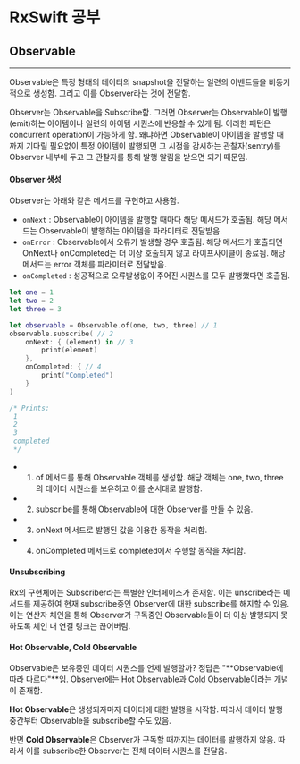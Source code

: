 # RxSwift 공부
## Observable
---
Observable은 특정 형태의 데이터의 snapshot을 전달하는 일련의 이벤트들을 비동기적으로 생성함. 그리고 이를 Observer라는 것에 전달함.

Observer는 Observable을 Subscribe함. 그러면 Observer는 Observable이 발행(emit)하는 아이템이나 일련의 아이템 시퀀스에 반응할 수 있게 됨. 이러한 패턴은 concurrent operation이 가능하게 함. 왜냐하면 Observable이 아이템을 발행할 때까지 기다릴 필요없이 특정 아이템이 발행되면 그 시점을 감시하는 관찰자(sentry)를 Observer 내부에 두고 그 관찰자를 통해 발행 알림을 받으면 되기 때문임.

#### Observer 생성
Observer는 아래와 같은 메서드를 구현하고 사용함.
- `onNext` : Observable이 아이템을 발행할 때마다 해당 메서드가 호출됨. 해당 메서드는 Observable이 발행하는 아이템을 파라미터로 전달받음.
- `onError` : Observable에서 오류가 발생할 경우 호출됨. 해당 메서드가 호출되면 OnNext나 onCompleted는 더 이상 호출되지 않고 라이프사이클이 종료됨. 해당 메서드는 error 객체를 파라미터로 전달받음.
- `onCompleted` : 성공적으로 오류발생없이 주어진 시퀀스를 모두 발행했다면 호출됨.
```swift
let one = 1
let two = 2
let three = 3

let observable = Observable.of(one, two, three) // 1
observable.subscribe( // 2
    onNext: { (element) in // 3
        print(element)
    },
    onCompleted: { // 4
        print("Completed")
    }
)

/* Prints:
 1
 2
 3
 completed
 */
```
- 1) of 메서드를 통해 Observable 객체를 생성함. 해당 객체는 one, two, three의 데이터 시퀀스를 보유하고 이를 순서대로 발행함.
- 2) subscribe를 통해 Observable에 대한 Observer를 만들 수 있음.
- 3) onNext 메서드로 발행된 값을 이용한 동작을 처리함.
- 4) onCompleted 메서드로 completed에서 수행할 동작을 처리함.

#### Unsubscribing
Rx의 구현체에는 Subscriber라는 특별한 인터페이스가 존재함. 이는 unscribe라는 메서드를 제공하여 현재 subscribe중인 Observer에 대한 subscribe를 해지할 수 있음. 이는 연산자 체인을 통해 Observer가 구독중인 Observable들이 더 이상 발행되지 못하도록 체인 내 연결 링크는 끊어버림.

#### Hot Observable, Cold Observable
Observable은 보유중인 데이터 시퀀스를 언제 발행할까? 정답은 "**Observable에 따라 다르다"**임. Observer에는 Hot Observable과 Cold Observable이라는 개념이 존재함.
 
**Hot Observable**은 생성되자마자 데이터에 대한 발행을 시작함. 따라서 데이터 발행 중간부터 Observable을 subscribe할 수도 있음.

반면 **Cold Observable**은 Observer가 구독할 때까지는 데이터를 발행하지 않음. 따라서 이를 subscribe한 Observer는 전체 데이터 시퀀스를 전달음.